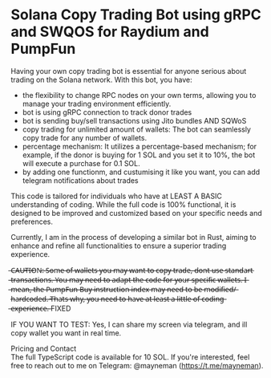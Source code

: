 # Solana Copy Trading Bot using gRPC and SWQOS for Raydium and PumpFun

Having your own copy trading bot is essential for anyone serious about trading on the Solana network.
With this bot, you have: 
 - the flexibility to change RPC nodes on your own terms, allowing you to manage your trading environment efficiently.
 - bot is using gRPC connection to track donor trades
 - bot is sending buy/sell transactions using Jito bundles AND SQWoS
 - copy trading for unlimited amount of wallets: The bot can seamlessly copy trade for any number of wallets.
 - percentage mechanism: It utilizes a percentage-based mechanism; for example, if the donor is buying for 1 SOL and you set it to 10%, the bot will execute a purchase for 0.1 SOL.
 - by adding one functionm, and custumising it like you want, you can add telegram notifications about trades

This code is tailored for individuals who have at LEAST A BASIC understanding of coding. 
While the full code is 100% functional, it is designed to be improved and customized based on your specific needs and preferences.

Currently, I am in the process of developing a similar bot in Rust, aiming to enhance and refine all functionalities to ensure a superior trading experience.

̶С̶A̶U̶T̶I̶O̶N̶:̶
̶S̶o̶m̶e̶ ̶o̶f̶ ̶w̶a̶l̶l̶e̶t̶s̶ ̶y̶o̶u̶ ̶m̶a̶y̶ ̶w̶a̶n̶t̶ ̶t̶o̶ ̶c̶o̶p̶y̶ ̶t̶r̶a̶d̶e̶,̶ ̶d̶o̶n̶t̶ ̶u̶s̶e̶ ̶s̶t̶a̶n̶d̶a̶r̶t̶ ̶t̶r̶a̶n̶s̶a̶c̶t̶i̶o̶n̶s̶.̶ ̶Y̶o̶u̶ ̶m̶a̶y̶ ̶n̶e̶e̶d̶ ̶t̶o̶ ̶a̶d̶a̶p̶t̶ ̶t̶h̶e̶ ̶c̶o̶d̶e̶ ̶f̶o̶r̶ ̶y̶o̶u̶r̶ ̶s̶p̶e̶c̶i̶f̶i̶c̶ ̶w̶a̶l̶l̶e̶t̶s̶.̶ ̶I̶ ̶m̶e̶a̶n̶,̶ ̶t̶h̶e̶ ̶P̶u̶m̶p̶F̶u̶n̶ ̶B̶u̶y̶ ̶i̶n̶s̶t̶r̶u̶c̶t̶i̶o̶n̶ ̶i̶n̶d̶e̶x̶ ̶m̶a̶y̶ ̶n̶e̶e̶d̶ ̶t̶o̶ ̶b̶e̶ ̶m̶o̶d̶i̶f̶i̶e̶d̶/̶h̶a̶r̶d̶c̶o̶d̶e̶d̶.̶
̶T̶h̶a̶t̶s̶ ̶w̶h̶y̶,̶ ̶y̶o̶u̶ ̶n̶e̶e̶d̶ ̶t̶o̶ ̶h̶a̶v̶e̶ ̶a̶t̶ ̶l̶e̶a̶s̶t̶ ̶a̶ ̶l̶i̶t̶t̶l̶e̶ ̶o̶f̶ ̶c̶o̶d̶i̶n̶g̶ ̶e̶x̶p̶e̶r̶i̶e̶n̶c̶e̶.̶
FIXED

IF YOU WANT TO TEST:
Yes, I can share my screen via telegram, and ill copy wallet you want in real time.

Pricing and Contact  
The full TypeScript code is available for 10 SOL. If you're interested, feel free to reach out to me on Telegram: @mayneman (https://t.me/mayneman).
